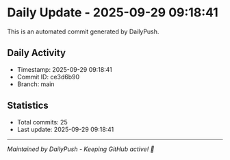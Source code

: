 # Daily Update - 2025-09-29 09:18:41

This is an automated commit generated by DailyPush.

## Daily Activity
- Timestamp: 2025-09-29 09:18:41
- Commit ID: ce3d6b90
- Branch: main

## Statistics
- Total commits: 25
- Last update: 2025-09-29 09:18:41

---
*Maintained by DailyPush - Keeping GitHub active! 🚀*
